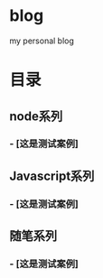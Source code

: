 # blog
my personal blog


# 目录


## node系列

### - [这是测试案例]


## Javascript系列

### - [这是测试案例]

## 随笔系列

### - [这是测试案例]
